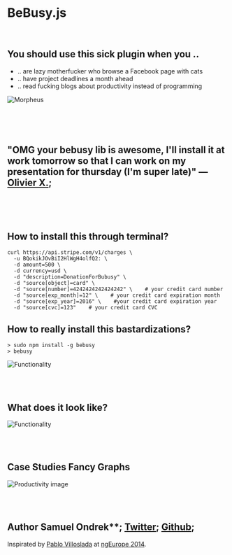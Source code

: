 # BeBusy.js

<br/>

## You should use this sick plugin when you ..

 - .. are lazy motherfucker who browse a Facebook page with cats
 - .. have project deadlines a month ahead
 - .. read fucking blogs about productivity instead of programming


![Morpheus](https://rawgit.com/ondrek/bebusy.js/master/graphs/morpheus.jpg?2)

<br/><br/><br/>


## "OMG your bebusy lib is awesome, I'll install it at work tomorrow so that I can work on my presentation for thursday (I'm super late)" — [Olivier X.](https://twitter.com/OCombe/status/526493222554857472);

<br/><br/><br/>

## How to install this through terminal?

    curl https://api.stripe.com/v1/charges \
      -u BQokikJOvBiI2HlWgH4olfQ2: \
      -d amount=500 \
      -d currency=usd \
      -d "description=DonationForBubusy" \
      -d "source[object]=card" \
      -d "source[number]=4242424242424242" \    # your credit card number
      -d "source[exp_month]=12" \    # your credit card expiration month
      -d "source[exp_year]=2016" \    #your credit card expiration year
      -d "source[cvc]=123"    # your credit card CVC

## How to really install this bastardizations?

    > sudo npm install -g bebusy
    > bebusy

![Functionality](https://rawgit.com/ondrek/bebusy.js/master/graphs/gollum.jpg)


<br/><br/>

## What does it look like?

![Functionality](https://rawgit.com/ondrek/bebusy.js/master/graphs/functionality.gif)

<br/><br/>

## Case Studies Fancy Graphs

![Productivity image](https://rawgit.com/ondrek/bebusy.js/master/graphs/productivity-2.png)

<br/><br/>

## Author Samuel Ondrek**; [Twitter](https://twitter.com/ondrek "Follow ma men on Twitter"); [Github](https://github.com/ondrek "Follow ma men on Github");

Inspirated by [Pablo Villoslada](https://twitter.com/Puigcerber) at [ngEurope 2014](http://ngeurope.org/).


 [1]: http://en.wikipedia.org/wiki/Rainbow_table  "Check what is a rainbow table on Wikipedia"
 [2]: http://www.hashkiller.co.uk/  "Try to crack your own MD5 hash"
 [3]: http://en.wikipedia.org/wiki/Niels_Provos "Niels is a researcher in the areas of secure systems"
 [4]: http://en.wikipedia.org/wiki/Avalanche_effect
 [5]: http://en.wikipedia.org/wiki/Pigeonhole_principle
